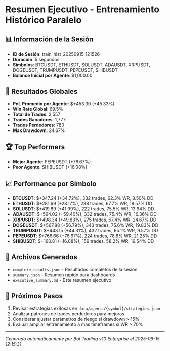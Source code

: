 # Resumen Ejecutivo - Entrenamiento Histórico Paralelo

## 📊 Información de la Sesión
- **ID de Sesión**: train_hist_20250915_121526
- **Duración**: 5 segundos
- **Símbolos**: BTCUSDT, ETHUSDT, SOLUSDT, ADAUSDT, XRPUSDT, DOGEUSDT, TRUMPUSDT, PEPEUSDT, SHIBUSDT
- **Balance Inicial por Agente**: $1,000.00

## 🎯 Resultados Globales
- **PnL Promedio por Agente**: $+453.30 (+45.33%)
- **Win Rate Global**: 69.5%
- **Total de Trades**: 2,557
- **Trades Ganadores**: 1,777
- **Trades Perdedores**: 780
- **Max Drawdown**: 24.67%

## 🏆 Top Performers
- **Mejor Agente**: PEPEUSDT (+76.67%)
- **Peor Agente**: SHIBUSDT (+16.08%)

## 📈 Performance por Símbolo
- **BTCUSDT**: $+347.24 (+34.72%), 332 trades, 62.3% WR, 8.50% DD
- **ETHUSDT**: $+281.69 (+28.17%), 238 trades, 67.7% WR, 18.57% DD
- **SOLUSDT**: $+419.89 (+41.99%), 222 trades, 75.5% WR, 13.94% DD
- **ADAUSDT**: $+594.02 (+59.40%), 332 trades, 75.4% WR, 16.36% DD
- **XRPUSDT**: $+498.34 (+49.83%), 275 trades, 67.4% WR, 24.67% DD
- **DOGEUSDT**: $+567.88 (+56.79%), 343 trades, 75.6% WR, 19.83% DD
- **TRUMPUSDT**: $+443.15 (+44.31%), 432 trades, 65.1% WR, 9.57% DD
- **PEPEUSDT**: $+766.66 (+76.67%), 224 trades, 78.8% WR, 21.25% DD
- **SHIBUSDT**: $+160.81 (+16.08%), 159 trades, 58.2% WR, 19.54% DD

## 📁 Archivos Generados
- `complete_results.json` - Resultados completos de la sesión
- `summary.json` - Resumen rápido para dashboards
- `executive_summary.md` - Este resumen ejecutivo

## 🎯 Próximos Pasos
1. Revisar estrategias exitosas en `data/agents/{symbol}/strategies.json`
2. Analizar patrones de trades perdedores para mejoras
3. Considerar ajustar parámetros de riesgo si drawdown > 15%
4. Evaluar ampliar entrenamiento a más timeframes si WR > 70%

---
*Generado automáticamente por Bot Trading v10 Enterprise el 2025-09-15 12:15:31*

